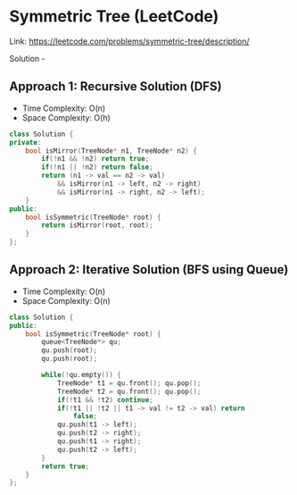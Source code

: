 # Symmetric Tree (LeetCode)
Link: https://leetcode.com/problems/symmetric-tree/description/

Solution - 
## Approach 1: Recursive Solution (DFS)
- Time Complexity: O(n)
- Space Complexity: O(h)
```C++
class Solution {
private:
    bool isMirror(TreeNode* n1, TreeNode* n2) {
        if(!n1 && !n2) return true;
        if(!n1 || !n2) return false;
        return (n1 -> val == n2 -> val)
            && isMirror(n1 -> left, n2 -> right)
            && isMirror(n1 -> right, n2 -> left);
    }
public:
    bool isSymmetric(TreeNode* root) {
        return isMirror(root, root);
    }
};
```

## Approach 2: Iterative Solution (BFS using Queue)
- Time Complexity: O(n)
 - Space Complexity: O(n)
```C++
class Solution {
public:
    bool isSymmetric(TreeNode* root) {
        queue<TreeNode*> qu;
        qu.push(root);
        qu.push(root);

        while(!qu.empty()) {
            TreeNode* t1 = qu.front(); qu.pop();
            TreeNode* t2 = qu.front(); qu.pop();
            if(!t1 && !t2) continue;
            if(!t1 || !t2 || t1 -> val != t2 -> val) return 
                false;
            qu.push(t1 -> left);
            qu.push(t2 -> right);
            qu.push(t1 -> right);
            qu.push(t2 -> left);
        }
        return true;
    }
};
```